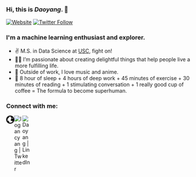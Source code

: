 ### Hi, this is *Daoyang*. 👋 

[![Website](https://img.shields.io/website?label=daoyang_website&style=for-the-badge&url=https%3A%2F%2Fdaoyangl.github.io)](https://daoyangl.github.io/)
[![Twitter Follow](https://img.shields.io/twitter/follow/daoyang?color=1DA1F2&logo=twitter&style=for-the-badge)](https://twitter.com/intent/follow?original_referer=https%3A%2F%2Fgithub.com%2FDaoyangLi&screen_name=DaoyangLi)

### I'm a machine learning enthusiast and explorer.
- ✌️ M.S. in Data Science at [USC](https://www.usc.edu/), fight on!
- 👨‍💻 I’m passionate about creating delightful things that help people live a more fulfilling life.
- 🎻 Outside of work, I love music and anime.
- 🌱 8 hour of sleep + 4 hours of deep work + 45 minutes of exercise + 30 minutes of reading + 1 stimulating conversation + 1 really good cup of coffee = The formula to become superhuman.

### Connect with me:
[<img align="left" alt="daoyangl.github.io" width="22px" src="https://raw.githubusercontent.com/iconic/open-iconic/master/svg/globe.svg" />](https://daoyangl.github.io)
[<img align="left" alt="logancyang | Twitter" width="22px" src="https://cdn.jsdelivr.net/npm/simple-icons@v3/icons/twitter.svg" />](https://twitter.com/DaoyangLi)
[<img align="left" alt="Daoyang | LinkedIn" width="22px" src="https://cdn.jsdelivr.net/npm/simple-icons@v3/icons/linkedin.svg" />](https://www.linkedin.com/in/daoyang-li-a60780259/)

<!--
**daoyangl/daoyangl** is a ✨ _special_ ✨ repository because its `README.md` (this file) appears on your GitHub profile.

Here are some ideas to get you started:

- 🔭 I’m currently working on ...
- 🌱 I’m currently learning ...
- 👯 I’m looking to collaborate on ...
- 🤔 I’m looking for help with ...
- 💬 Ask me about ...
- 📫 How to reach me: ...
- 😄 Pronouns: ...
- ⚡ Fun fact: ...
-->
